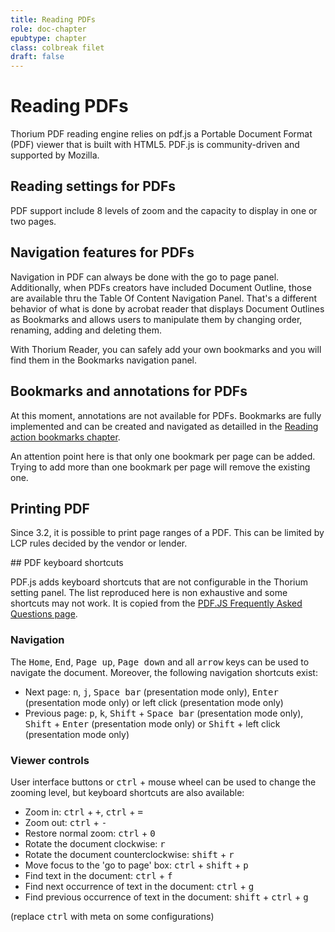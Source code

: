 ```yaml
---
title: Reading PDFs
role: doc-chapter
epubtype: chapter
class: colbreak filet
draft: false
---
```


# Reading PDFs

Thorium PDF reading engine relies on pdf.js a Portable Document Format (PDF) viewer that is built with HTML5. PDF.js is community-driven and supported by Mozilla.


<section class="filet">

## Reading settings for PDFs

PDF support include 8 levels of zoom and the capacity to display in one or two pages.


</section>
<section class="filet">

## Navigation features for PDFs

Navigation in PDF can always be done with the go to page panel. Additionally, when PDFs creators have included Document Outline, those are available thru the Table Of Content Navigation Panel. That's a different behavior of what is done by acrobat reader that displays Document Outlines as Bookmarks and allows users to manipulate them by changing order, renaming, adding and deleting them. 

With Thorium Reader, you can safely add your own bookmarks and you will find them in the Bookmarks navigation panel. 


</section>
<section class="filet">

## Bookmarks and annotations for PDFs

At this moment, annotations are not available for PDFs. Bookmarks are fully implemented and can be created and navigated as detailled in the [Reading action bookmarks chapter](../230_bookmarks/index.xhtml). 

An attention point here is that only one bookmark per page can be added. Trying to add more than one bookmark per page will remove the existing one.


</section>
<section class="filet">

## Printing PDF

Since 3.2, it is possible to print page ranges of a PDF. This can be limited by LCP rules decided by the vendor or lender. 


</section>
<section class="filet">


## PDF keyboard shortcuts

PDF.js adds keyboard shortcuts that are not configurable in the Thorium setting panel. The list reproduced here is non exhaustive and some shortcuts may not work. It is copied from the [PDF.JS Frequently Asked Questions page](https://github.com/mozilla/pdf.js/wiki/Frequently-Asked-Questions#what-are-the-pdfjs-keyboard-shortcuts). 


</section>
<section class="filet">


### Navigation

The <kbd>Home</kbd>, <kbd>End</kbd>, <kbd>Page up</kbd>, <kbd>Page down</kbd> and all <kbd>arrow</kbd> keys can be used to navigate the document. Moreover, the following navigation shortcuts exist:

* Next page: <kbd>n</kbd>, <kbd>j</kbd>, <kbd>Space bar</kbd> (presentation mode only), <kbd>Enter</kbd> (presentation mode only) or left click (presentation mode only)
* Previous page: <kbd>p</kbd>, <kbd>k</kbd>, <kbd>Shift</kbd> + <kbd>Space bar</kbd> (presentation mode only), <kbd>Shift</kbd> + <kbd>Enter</kbd> (presentation mode only) or <kbd>Shift</kbd> + left click (presentation mode only)


</section>
<section class="filet">


### Viewer controls

User interface buttons or <kbd>ctrl</kbd> + mouse wheel can be used to change the zooming level, but keyboard shortcuts are also available:

* Zoom in: <kbd>ctrl</kbd> + <kbd>+</kbd>, <kbd>ctrl</kbd> + <kbd>=</kbd>
* Zoom out: <kbd>ctrl</kbd> + <kbd>-</kbd>
* Restore normal zoom: <kbd>ctrl</kbd> + <kbd>0</kbd>
* Rotate the document clockwise: <kbd>r</kbd>
* Rotate the document counterclockwise: <kbd>shift</kbd> + <kbd>r</kbd>
* Move focus to the 'go to page' box: <kbd>ctrl</kbd> + <kbd>shift</kbd> + <kbd>p</kbd>
* Find text in the document: <kbd>ctrl</kbd> + <kbd>f</kbd>
* Find next occurrence of text in the document: <kbd>ctrl</kbd> + <kbd>g</kbd>
* Find previous occurrence of text in the document: <kbd>shift</kbd> + <kbd>ctrl</kbd> + <kbd>g</kbd>

(replace <kbd>ctrl</kbd> with meta on some configurations)



</section>
